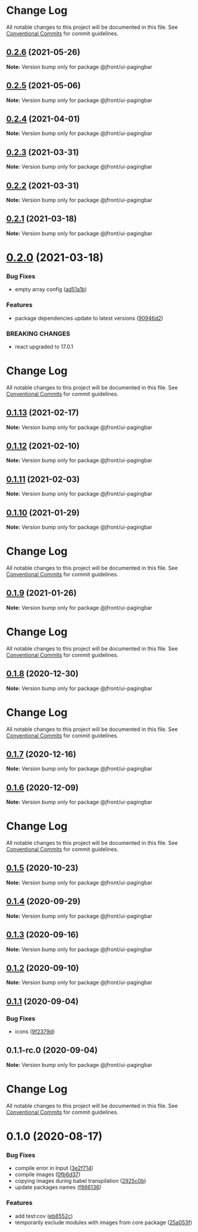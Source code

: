# Change Log

All notable changes to this project will be documented in this file.
See [Conventional Commits](https://conventionalcommits.org) for commit guidelines.

## [0.2.6](https://github.com/Jepria/jfront-ui/compare/@jfront/ui-pagingbar@0.2.5...@jfront/ui-pagingbar@0.2.6) (2021-05-26)

**Note:** Version bump only for package @jfront/ui-pagingbar





## [0.2.5](https://github.com/Jepria/jfront-ui/compare/@jfront/ui-pagingbar@0.2.4...@jfront/ui-pagingbar@0.2.5) (2021-05-06)

**Note:** Version bump only for package @jfront/ui-pagingbar





## [0.2.4](https://github.com/Jepria/jfront-ui/compare/@jfront/ui-pagingbar@0.2.3...@jfront/ui-pagingbar@0.2.4) (2021-04-01)

**Note:** Version bump only for package @jfront/ui-pagingbar





## [0.2.3](https://github.com/Jepria/jfront-ui/compare/@jfront/ui-pagingbar@0.2.2...@jfront/ui-pagingbar@0.2.3) (2021-03-31)

**Note:** Version bump only for package @jfront/ui-pagingbar





## [0.2.2](https://github.com/Jepria/jfront-ui/compare/@jfront/ui-pagingbar@0.2.1...@jfront/ui-pagingbar@0.2.2) (2021-03-31)

**Note:** Version bump only for package @jfront/ui-pagingbar





## [0.2.1](https://github.com/Jepria/jfront-ui/compare/@jfront/ui-pagingbar@0.2.0...@jfront/ui-pagingbar@0.2.1) (2021-03-18)

**Note:** Version bump only for package @jfront/ui-pagingbar





# [0.2.0](https://github.com/Jepria/jfront-ui/compare/@jfront/ui-pagingbar@0.1.13...@jfront/ui-pagingbar@0.2.0) (2021-03-18)


### Bug Fixes

* empty array config ([ad51a1b](https://github.com/Jepria/jfront-ui/commit/ad51a1be1c6c3027bbf95dec2dec360b381e2e94))


### Features

* package dependencies update to latest versions ([90946d2](https://github.com/Jepria/jfront-ui/commit/90946d25fcb08fc77e4b143567963682f8ff3d2b))


### BREAKING CHANGES

* react upgraded to 17.0.1





# Change Log

All notable changes to this project will be documented in this file. See
[Conventional Commits](https://conventionalcommits.org) for commit guidelines.

## [0.1.13](https://github.com/Jepria/jfront-ui/compare/@jfront/ui-pagingbar@0.1.12...@jfront/ui-pagingbar@0.1.13) (2021-02-17)

**Note:** Version bump only for package @jfront/ui-pagingbar

## [0.1.12](https://github.com/Jepria/jfront-ui/compare/@jfront/ui-pagingbar@0.1.11...@jfront/ui-pagingbar@0.1.12) (2021-02-10)

**Note:** Version bump only for package @jfront/ui-pagingbar

## [0.1.11](https://github.com/Jepria/jfront-ui/compare/@jfront/ui-pagingbar@0.1.10...@jfront/ui-pagingbar@0.1.11) (2021-02-03)

**Note:** Version bump only for package @jfront/ui-pagingbar

## [0.1.10](https://github.com/Jepria/jfront-ui/compare/@jfront/ui-pagingbar@0.1.9...@jfront/ui-pagingbar@0.1.10) (2021-01-29)

**Note:** Version bump only for package @jfront/ui-pagingbar

# Change Log

All notable changes to this project will be documented in this file. See
[Conventional Commits](https://conventionalcommits.org) for commit guidelines.

## [0.1.9](https://github.com/Jepria/jfront-ui/compare/@jfront/ui-pagingbar@0.1.8...@jfront/ui-pagingbar@0.1.9) (2021-01-26)

**Note:** Version bump only for package @jfront/ui-pagingbar

# Change Log

All notable changes to this project will be documented in this file. See
[Conventional Commits](https://conventionalcommits.org) for commit guidelines.

## [0.1.8](https://github.com/Jepria/jfront-ui/compare/@jfront/ui-pagingbar@0.1.7...@jfront/ui-pagingbar@0.1.8) (2020-12-30)

**Note:** Version bump only for package @jfront/ui-pagingbar

# Change Log

All notable changes to this project will be documented in this file. See
[Conventional Commits](https://conventionalcommits.org) for commit guidelines.

## [0.1.7](https://github.com/Jepria/jfront-ui/compare/@jfront/ui-pagingbar@0.1.6...@jfront/ui-pagingbar@0.1.7) (2020-12-16)

**Note:** Version bump only for package @jfront/ui-pagingbar

## [0.1.6](https://github.com/Jepria/jfront-ui/compare/@jfront/ui-pagingbar@0.1.5...@jfront/ui-pagingbar@0.1.6) (2020-12-09)

**Note:** Version bump only for package @jfront/ui-pagingbar

# Change Log

All notable changes to this project will be documented in this file. See
[Conventional Commits](https://conventionalcommits.org) for commit guidelines.

## [0.1.5](https://github.com/Jepria/jfront-ui/compare/@jfront/ui-pagingbar@0.1.4...@jfront/ui-pagingbar@0.1.5) (2020-10-23)

**Note:** Version bump only for package @jfront/ui-pagingbar

## [0.1.4](https://github.com/Jepria/jfront-ui/compare/@jfront/ui-pagingbar@0.1.3...@jfront/ui-pagingbar@0.1.4) (2020-09-29)

**Note:** Version bump only for package @jfront/ui-pagingbar

## [0.1.3](https://github.com/Jepria/jfront-ui/compare/@jfront/ui-pagingbar@0.1.2...@jfront/ui-pagingbar@0.1.3) (2020-09-16)

**Note:** Version bump only for package @jfront/ui-pagingbar

## [0.1.2](https://github.com/Jepria/jfront-ui/compare/@jfront/ui-pagingbar@0.1.1...@jfront/ui-pagingbar@0.1.2) (2020-09-10)

**Note:** Version bump only for package @jfront/ui-pagingbar

## [0.1.1](https://github.com/Jepria/jfront-ui/compare/@jfront/ui-pagingbar@0.1.0...@jfront/ui-pagingbar@0.1.1) (2020-09-04)

### Bug Fixes

- icons
  ([9f2379d](https://github.com/Jepria/jfront-ui/commit/9f2379d3bc27be399ca4fac7b93f75e59dd072bc))

## 0.1.1-rc.0 (2020-09-04)

**Note:** Version bump only for package @jfront/ui-pagingbar

# Change Log

All notable changes to this project will be documented in this file. See
[Conventional Commits](https://conventionalcommits.org) for commit guidelines.

# 0.1.0 (2020-08-17)

### Bug Fixes

- compile error in Input
  ([3e2f714](https://github.com/Jepria/jfront-components/commit/3e2f714ba7232d3e8e12a026ede9e21604dddc5d))
- compile images
  ([0fb6d37](https://github.com/Jepria/jfront-components/commit/0fb6d3746627cd554693b7e8c5e142ad4db5a5fc))
- copying images during babel transpilation
  ([2925c0b](https://github.com/Jepria/jfront-components/commit/2925c0b3a8eb7d7e07deeeb3d24137b1bf48078e))
- update packages names
  ([f866136](https://github.com/Jepria/jfront-components/commit/f866136a1ac3388a010816fe9cfffa75c91818b7))

### Features

- add test:cov
  ([eb8552c](https://github.com/Jepria/jfront-components/commit/eb8552cda1ad5056ae62d665b31cf8ff6f0b760f))
- temporarily exclude modules with images from core package
  ([25a053f](https://github.com/Jepria/jfront-components/commit/25a053f226143036336d1cce735c6845dcd0143b))
